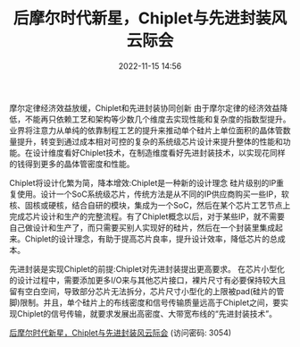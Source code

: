 ﻿---
title: 后摩尔时代新星，Chiplet与先进封装风云际会
date: 2022-11-15 14:56
tags:
- 半导体
updated: 1970-01-01 08:00:00
---

摩尔定律经济效益放缓，Chiplet和先进封装协同创新
由于摩尔定律的经济效益降低，不能再只依赖工艺和架构等少数几个维度去实现性能和复杂度的指数型提升。业界将注意力从单纯的依靠制程工艺的提升来推动单个硅片上单位面积的晶体管数量提升，转变到通过成本相对可控的复杂的系统级芯片设计来提升整体的性能和功能。在设计维度看好Chiplet技术，在制造维度看好先进封装技术，以实现花同样的钱得到更多的晶体管密度和性能。
<!-- more -->
Chiplet将设计化繁为简，降本增效:Chiplet是一种新的设计理念
硅片级别的IP重复使用。设计一个SoC系统级芯片，传统方法是从不同的IP供应商购买一些IP，软核、固核或硬核，结合自研的模块，集成为一个SoC，然后在某个芯片工艺节点上完成芯片设计和生产的完整流程。有了Chiplet概念以后，对于某些IP，就不需要自己做设计和生产了，而只需要买别人实现好的硅片，然后在一个封装里集成起来。Chiplet的设计理念，有助于提高芯片良率，提升设计效率，降低芯片的总成本。

先进封装是实现Chiplet的前提:Chiplet对先进封装提出更高要求。
在芯片小型化的设计过程中，需要添加更多I/O来与其他芯片接口，裸片尺寸有必要保持较大且留有空白空间，导致部分芯片无法拆分，芯片尺寸小型化的上限被pad(硅片的管脚)限制。并且，单个硅片上的布线密度和信号传输质量远高于Chiplet之间，要实现Chiplet的信号传输，就要求发展出高密度、大带宽布线的“先进封装技术”。

[后摩尔时代新星，Chiplet与先进封装风云际会](https://url12.ctfile.com/f/3948612-723792375-860355?p=3054)
(访问密码: 3054)

